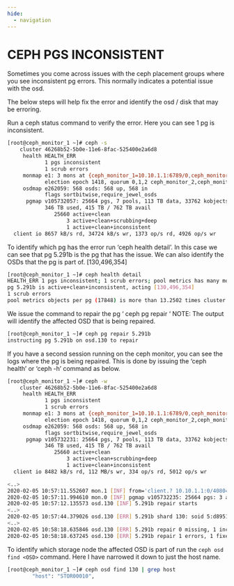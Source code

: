 ```yaml
---
hide:
  - navigation
---
```


# CEPH PGS INCONSISTENT

Sometimes you come across issues with the ceph placement groups where you see inconsistent pg errors. This normally indicates a potential issue with the osd.

The below steps will help fix the error and identify the osd / disk that may be erroring.

Run a ceph status command to verify the error. Here you can see 1 pg is inconsistent.

```bash
[root@ceph_monitor_1 ~]# ceph -s
    cluster 46268b52-5b0e-11e6-8fac-525400e2a6d8
     health HEALTH_ERR
            1 pgs inconsistent
            1 scrub errors
     monmap e1: 3 mons at {ceph_monitor_1=10.10.1.1:6789/0,ceph_monitor_2=10.10.1.2:6789/0,ceph_monitor_3=10.10.1.3:6789/0}
            election epoch 1418, quorum 0,1,2 ceph_monitor_2,ceph_monitor_1,ceph_monitor_3
     osdmap e262059: 568 osds: 568 up, 568 in
            flags sortbitwise,require_jewel_osds
      pgmap v105732057: 25664 pgs, 7 pools, 113 TB data, 33762 kobjects
            346 TB used, 415 TB / 762 TB avail
               25660 active+clean
                   3 active+clean+scrubbing+deep
                   1 active+clean+inconsistent
  client io 8657 kB/s rd, 34724 kB/s wr, 1373 op/s rd, 4926 op/s wr
```

To identify which pg has the error run ‘ceph health detail’.
In this case we can see that pg 5.291b is the pg that has the issue. We can also identify the OSDs that the pg is part of. [130,496,354]

```bash
[root@ceph_monitor_1 ~]# ceph health detail
HEALTH_ERR 1 pgs inconsistent; 1 scrub errors; pool metrics has many more objects per pg than average (too few pgs?)
pg 5.291b is active+clean+inconsistent, acting [130,496,354]
1 scrub errors
pool metrics objects per pg (17848) is more than 13.2502 times cluster average (1347)
```

We issue the command to repair the pg ‘ ceph pg repair <pg name>‘
NOTE: The output will identify the affected OSD that is being repaired.

```bash
[root@ceph_monitor_1 ~]# ceph pg repair 5.291b
instructing pg 5.291b on osd.130 to repair
```

If you have a second session running on the ceph monitor, you can see the logs where the pg is being repaired.
This is done by issuing the ‘ceph health’ or ‘ceph -h’ command as below.

```bash
[root@ceph_monitor_1 ~]# ceph -w
    cluster 46268b52-5b0e-11e6-8fac-525400e2a6d8
     health HEALTH_ERR
            1 pgs inconsistent
            1 scrub errors
     monmap e1: 3 mons at {ceph_monitor_1=10.10.1.1:6789/0,ceph_monitor_2=10.10.1.2:6789/0,ceph_monitor_3=10.10.1.3:6789/0}
            election epoch 1418, quorum 0,1,2 ceph_monitor_2,ceph_monitor_1,ceph_monitor_3
     osdmap e262059: 568 osds: 568 up, 568 in
            flags sortbitwise,require_jewel_osds
      pgmap v105732231: 25664 pgs, 7 pools, 113 TB data, 33762 kobjects
            346 TB used, 415 TB / 762 TB avail
               25660 active+clean
                   3 active+clean+scrubbing+deep
                   1 active+clean+inconsistent
  client io 8482 kB/s rd, 112 MB/s wr, 334 op/s rd, 5012 op/s wr

<..>
2020-02-05 10:57:11.552607 mon.1 [INF] from='client.? 10.10.1.1:0/4080461660' entity='client.admin' cmd=[{"prefix": "pg repair", "pgid": "5.291b"}]: dispatch
2020-02-05 10:57:11.994610 mon.0 [INF] pgmap v105732235: 25664 pgs: 3 active+clean+scrubbing+deep, 1 active+clean+inconsistent, 25660 active+clean; 113 TB data, 346 TB used, 415 TB / 762 TB avail; 1995 kB/s rd, 42833 kB/s wr, 2095 op/s
2020-02-05 10:57:12.135573 osd.130 [INF] 5.291b repair starts
<..>
2020-02-05 10:57:44.379026 osd.130 [ERR] 5.291b shard 130: soid 5:d895133f:::rbd_data.b2d42a650cc047.0000000000000f58:head candidate had a read error
<..>
2020-02-05 10:58:18.635846 osd.130 [ERR] 5.291b repair 0 missing, 1 inconsistent objects
2020-02-05 10:58:18.637245 osd.130 [ERR] 5.291b repair 1 errors, 1 fixed
```

To identify which storage node the affected OSD is part of run the  ```ceph osd find <OSD>``` command. 
Here I have narrowed it down to just the host name.

```bash
[root@ceph_monitor_1 ~]# ceph osd find 130 | grep host
        "host": "STOR00010",
```


